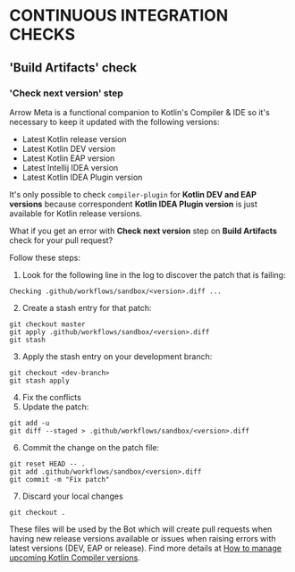 # CONTINUOUS INTEGRATION CHECKS

## 'Build Artifacts' check

### 'Check next version' step

Arrow Meta is a functional companion to Kotlin's Compiler & IDE so it's necessary to keep it updated with the following versions:

* Latest Kotlin release version
* Latest Kotlin DEV version
* Latest Kotlin EAP version 
* Latest Intellij IDEA version
* Latest Kotlin IDEA Plugin version

It's only possible to check `compiler-plugin` for **Kotlin DEV and EAP versions**  because correspondent **Kotlin IDEA Plugin version** is just available for Kotlin release versions.

What if you get an error with **Check next version** step on **Build Artifacts** check for your pull request?

Follow these steps:

1. Look for the following line in the log to discover the patch that is failing:
```
Checking .github/workflows/sandbox/<version>.diff ...
```
2. Create a stash entry for that patch:
```
git checkout master
git apply .github/workflows/sandbox/<version>.diff
git stash
```
3. Apply the stash entry on your development branch:
```
git checkout <dev-branch>
git stash apply
```
4. Fix the conflicts
5. Update the patch:
```
git add -u
git diff --staged > .github/workflows/sandbox/<version>.diff
```
6. Commit the change on the patch file:
```
git reset HEAD -- .
git add .github/workflows/sandbox/<version>.diff
git commit -m "Fix patch"
```
7. Discard your local changes
```
git checkout .
```

These files will be used by the Bot which will create pull requests when having new release versions available or issues when raising errors with latest versions (DEV, EAP or release). Find more details at [How to manage upcoming Kotlin Compiler versions](.github/workflows/sandbox/README.md).
